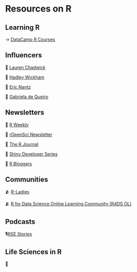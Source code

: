# Resources on R
 ## Learning R
 → [DataCamp R Courses](https://www.datacamp.com/data-courses/r-courses)
 
## Influencers
 👤 [Lauren Chadwick](https://www.linkedin.com/in/laurenchadwick6/)
 
 👤 [Hadley Wickham](https://www.linkedin.com/in/hadleywickham/)
 
 👤 [Eric Nantz](https://www.linkedin.com/in/eric-nantz-6621617/)

 👤 [Gabriela de Queiro](https://www.linkedin.com/in/gabrieladequeiroz/)
 

## Newsletters
📰 [R Weekly](https://rweekly.org/)

📰 [rOpenSci Newsletter](https://ropensci.org/blog/)

📰 [The R Journal](https://journal.r-project.org/news.html)

📰 [Shiny Developer Series](https://shinydevseries.com/)

📰 [R Bloggers](https://www.r-bloggers.com/)



 
 ## Communities 
 🫂 [R-Ladies](https://rladies.org/)
 
 🫂 [R for Data Science Online Learning Community (R4DS OL)](https://rfordatasci.com/)
 
## Podcasts
🎙️[RSE Stories](https://us-rse.org/rse-stories/)

## Life Sciences in R
 🧬

